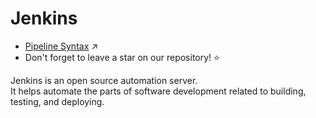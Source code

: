 # Jenkins

- [Pipeline Syntax](https://www.jenkins.io/doc/book/pipeline/syntax/) :arrow_upper_right:
- Don't forget to leave a star on our repository! :star:

Jenkins is an open source automation server.  
It helps automate the parts of software development related to building, testing, and deploying.

